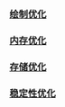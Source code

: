 ### [绘制优化](https://github.com/ningbaoqi/PerformanceOptimization/blob/master/README-huizhi.md)
### [内存优化](https://github.com/ningbaoqi/PerformanceOptimization/blob/master/README-neicun.md)
### [存储优化](https://github.com/ningbaoqi/PerformanceOptimization/blob/master/README-cunchu.md)
### [稳定性优化](https://github.com/ningbaoqi/PerformanceOptimization/blob/master/README-wendingxing.md)
